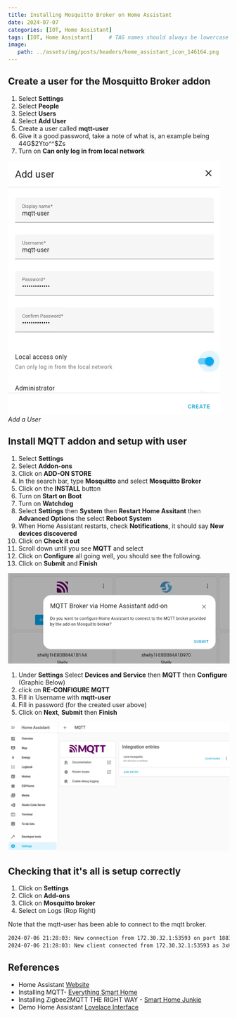 ```yaml
---
title: Installing Mosquitto Broker on Home Assistant
date: 2024-07-07
categories: [IOT, Home Assistant]
tags: [IOT, Home Assistant]     # TAG names should always be lowercase
image:
   path: ../assets/img/posts/headers/home_assistant_icon_146164.png
---
```


## Create a user for the Mosquitto Broker addon

1. Select __Settings__
2. Select __People__
3. Select __Users__
4. Select __Add User__
5. Create a user called __mqtt-user__
6. Give it a good password, take a note of what is, an example being 44G$2Yto^^$Zs
7. Turn on __Can only log in from local network__

![Add User](../assets/img/posts/2024/2024-07-07-Installing-Mosquitto-Broker/Add_User.webp)_Add a User_

## Install MQTT addon and setup with user

1. Select __Settings__
2. Select __Addon-ons__
3. Click on __ADD-ON STORE__
4. In the search bar, type __Mosquitto__ and select __Mosquitto Broker__
5. Click on the __INSTALL__ button
6. Turn on __Start on Boot__
7. Turn on __Watchdog__
8. Select __Settings__ then __System__ then __Restart Home Assitant__ then __Advanced Options__ the select __Reboot System__
9. When Home Assistant restarts, check __Notifications__, it should say __New devices discovered__
10. Click on __Check it out__
11. Scroll down until you see __MQTT__ and select
12. Click on __Configure__ all going well, you should see the following.
13. Click on __Submit__ and __Finish__

![Configure MQTT via Home Assistant](../assets/img/posts/2024/2024-07-07-Installing-Mosquitto-Broker/MQTT_via_Home_Assistant.webp)

1. Under __Settings__ Select __Devices and Service__ then __MQTT__ then __Configure__ (Graphic Below)
2. click on __RE-CONFIGURE MQTT__
3. Fill in Username with __mqtt-user__
4. Fill in password (for the created user above)
5. Click on __Next__, __Submit__ then __Finish__

![Configure MQTT](../assets/img/posts/2024/2024-07-07-Installing-Mosquitto-Broker/Configure_MQTT.webp)

## Checking that it's all is setup correctly

1. Click on __Settings__
2. Click on __Add-ons__
3. Click on __Mosquitto broker__
4. Select on Logs (Rop Right)

Note that the mqtt-user has been able to connect to the mqtt broker.

```bash
2024-07-06 21:28:03: New connection from 172.30.32.1:53593 on port 1883.
2024-07-06 21:28:03: New client connected from 172.30.32.1:53593 as 3xKsDMR5T3VgHASkdMdn2J (p2, c1, k60, u'mqtt-user').
```

## References

* Home Assistant [Website](https://www.home-assistant.io/)
* Installing MQTT- [Everything Smart Home](https://youtu.be/dqTn-Gk4Qeo?si=XTV_WoNA72LuOztw)
* Installing Zigbee2MQTT THE RIGHT WAY - [Smart Home Junkie](https://youtu.be/4y_dDgo0i2g?si=8lvSODKdqqh4lZao)
* Demo Home Assistant [Lovelace Interface](https://demo.home-assistant.io/#/lovelace/home)
